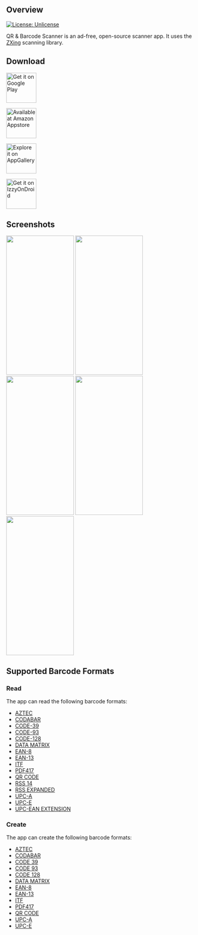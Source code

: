 ## Overview
[![License: Unlicense](https://img.shields.io/badge/license-Unlicense-blue.svg)](http://unlicense.org/)

QR & Barcode Scanner is an ad-free, open-source scanner app. It uses the [ZXing][zxing] scanning library.

## Download

<a href="https://play.google.com/store/apps/details?id=org.barcodescanner"><img alt="Get it on Google Play" src="https://github.com/dmitriy-ilchenko/QrAndBarcodeScanner/blob/develop/images/google_play/badge.png" height="80"/></a> 

<a href="https://www.amazon.com/dp/B08GCTQ444/ref=apps_sf_sta"><img alt="Available at Amazon Appstore" src="https://github.com/dmitriy-ilchenko/QrAndBarcodeScanner/blob/develop/images/amazon/badge.png" height="80"/></a>

<a href="https://appgallery7.huawei.com/#/app/C102717909"><img alt="Explore it on AppGallery" src="https://github.com/dmitriy-ilchenko/QrAndBarcodeScanner/blob/develop/images/app_gallery/badge.png" height="80"/></a>

<a href="https://apt.izzysoft.de/fdroid/index/apk/com.example.barcodescanner"><img alt="Get it on IzzyOnDroid" src="https://github.com/dmitriy-ilchenko/QrAndBarcodeScanner/blob/develop/images/IzzyOnDroid.png" height="80"/></a>

## Screenshots

<img src="https://github.com/dmitriy-ilchenko/QrAndBarcodeScanner/blob/develop/images/original/en/1_scan.png" width="180" height="370"/> <img src="https://github.com/dmitriy-ilchenko/QrAndBarcodeScanner/blob/develop/images/original/en/2_result.png" width="180" height="370"/> <img src="https://github.com/dmitriy-ilchenko/QrAndBarcodeScanner/blob/develop/images/original/en/3_create.png" width="180" height="370"/> <img src="https://github.com/dmitriy-ilchenko/QrAndBarcodeScanner/blob/develop/images/original/en/4_history.png" width="180" height="370"/> <img src="https://github.com/dmitriy-ilchenko/QrAndBarcodeScanner/blob/develop/images/original/en/5_settings.png" width="180" height="370"/>

## Supported Barcode Formats

### Read

The app can read the following barcode formats:
* [AZTEC][aztec]
* [CODABAR][codabar]
* [CODE-39][code_39]
* [CODE-93][code_93]
* [CODE-128][code_128]
* [DATA MATRIX][data_matrix]
* [EAN-8][ean_8]
* [EAN-13][ean_13]
* [ITF][itf]
* [PDF417][pdf417]
* [QR CODE][qr_code]
* [RSS 14][rss]
* [RSS EXPANDED][rss]
* [UPC-A][upc_a]
* [UPC-E][upc_e]
* [UPC-EAN EXTENSION][upc_ean]

### Create

The app can create the following barcode formats:
* [AZTEC][aztec]
* [CODABAR][codabar]
* [CODE 39][code_39]
* [CODE 93][code_93]
* [CODE 128][code_128]
* [DATA MATRIX][data_matrix]
* [EAN-8][ean_8]
* [EAN-13][ean_13]
* [ITF][itf]
* [PDF417][pdf417]
* [QR CODE][qr_code]
* [UPC-A][upc_a]
* [UPC-E][upc_e]

[zxing]: https://github.com/zxing/zxing
[aztec]: https://en.wikipedia.org/wiki/Aztec_Code
[codabar]: https://en.wikipedia.org/wiki/Codabar
[code_39]: https://en.wikipedia.org/wiki/Code_39
[code_93]: https://en.wikipedia.org/wiki/Code_93
[code_128]: https://en.wikipedia.org/wiki/Code_128
[data_matrix]: https://en.wikipedia.org/wiki/Data_Matrix
[ean_8]: https://en.wikipedia.org/wiki/EAN-8
[ean_13]: https://en.wikipedia.org/wiki/International_Article_Number
[itf]: https://en.wikipedia.org/wiki/Interleaved_2_of_5
[maxicode]: https://en.wikipedia.org/wiki/MaxiCode
[pdf417]: https://en.wikipedia.org/wiki/PDF417
[qr_code]: https://en.wikipedia.org/wiki/QR_code
[rss]: https://en.wikipedia.org/wiki/GS1_DataBar
[upc_a]: https://en.wikipedia.org/wiki/Universal_Product_Code
[upc_e]: https://en.wikipedia.org/wiki/Universal_Product_Code#UPC-E
[upc_ean]: https://en.wikipedia.org/wiki/Universal_Product_Code#EAN-13
[rs]: https://developer.android.com/guide/topics/renderscript/compute
